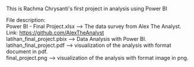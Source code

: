 This is Rachma Chrysanti's first project in analysis using Power BI

File description:
<br>Power BI - Final Project.xlsx --> The data survey from Alex The Analyst. Link: <https://github.com/AlexTheAnalyst><br/>
latihan_final_project.pbix --> Data Analysis with Power BI.<br/>
latihan_final_project.pdf --> visualization of the analysis with format document in pdf.<br/>
final_project.png --> visualization of the analysis with format image in png.
